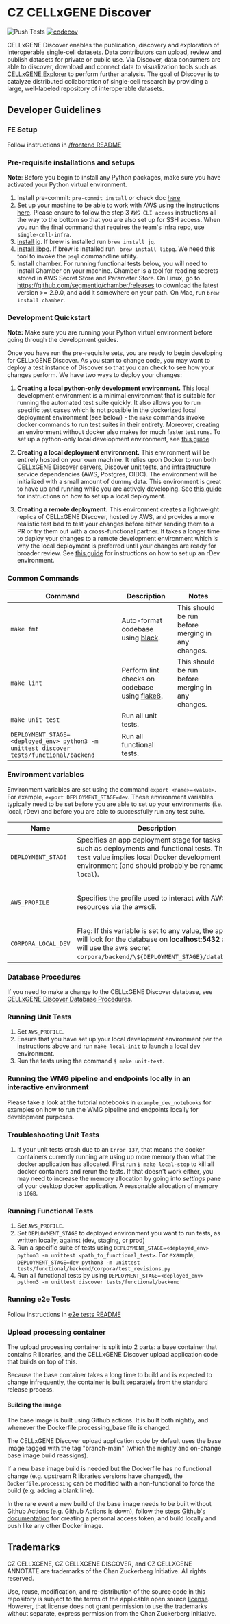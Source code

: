 # CZ CELLxGENE Discover

![Push Tests](https://github.com/chanzuckerberg/single-cell-data-portal/workflows/Push%20Tests/badge.svg)
[![codecov](https://codecov.io/gh/chanzuckerberg/single-cell-data-portal/branch/main/graph/badge.svg?token=iIXh8Rw0CH)](https://codecov.io/gh/chanzuckerberg/single-cell-data-portal)

CELLxGENE Discover enables the publication, discovery and exploration of interoperable single-cell datasets. Data contributors can upload, review and publish datasets for private or public use. Via Discover, data consumers are able to discover, download and connect data to visualization tools such as [CELLxGENE Explorer](https://github.com/chanzuckerberg/cellxgene-documentation/blob/main/README.md) to perform further analysis. The goal of Discover is to catalyze distributed collaboration of single-cell research by providing a large, well-labeled repository of interoperable datasets.

## Developer Guidelines

### FE Setup

Follow instructions in [/frontend README](./frontend/README.md)

### Pre-requisite installations and setups

**Note**: Before you begin to install any Python packages, make sure you have activated your Python virtual environment.

1. Install pre-commit: `pre-commit install` or check doc [here](https://pre-commit.com/)
1. Set up your machine to be able to work with AWS using the instructions [here](https://czi.atlassian.net/wiki/spaces/DC/pages/332892073/Getting+started+with+AWS). Please ensure to follow the step 3 `AWS CLI access` instructions all the way to the bottom so that you are also set up for SSH access. When you run the final command that requires the team's infra repo, use `single-cell-infra`.
1. [install jq](https://stedolan.github.io/jq/download/). If brew is installed run `brew install jq`.
1. [install libpq](https://www.timescale.com/blog/how-to-install-psql-on-mac-ubuntu-debian-windows/). If brew is installed run ` brew install libpq`. We need this
   tool to invoke the `psql` commandline utility.
1. Install chamber. For running functional tests below, you will need to install Chamber on your machine. Chamber is a tool for reading secrets stored in AWS Secret Store and Parameter Store. On Linux, go to https://github.com/segmentio/chamber/releases to download the latest version >= 2.9.0, and add it somewhere on your path. On Mac, run `brew install chamber`.

### Development Quickstart

**Note:** Make sure you are running your Python virtual environment before going through the development guides.

Once you have run the pre-requisite sets, you are ready to begin developing for CELLxGENE Discover. As you start to change code, you may want to deploy a test instance of Discover so that you can check to see how your changes perform. We have two ways to deploy your changes:

1. **Creating a local python-only development environment.** This local development environment is a minimal environment that is suitable for running the automated test suite quickly. It also allows you to run specific test cases which is not possible in the dockerized local deployment environment (see below) - the `make` commands invoke docker commands to run test suites in their entirety. Moreover, creating an environment without docker also makes for much faster test runs. To set up a python-only local development environment, see [this guide](DEV_ENV_WITHOUT_DOCKER.md)

1. **Creating a local deployment environment.** This environment will be entirely hosted on your own machine. It relies upon Docker to run both CELLxGENE Discover servers, Discover unit tests, and infrastructure service dependencies (AWS, Postgres, OIDC). The environment will be initialized with a small amount of dummy data. This environment is great to have up and running while you are actively developing. See [this guide](DEV_ENV.md) for instructions on how to set up a local deployment.

1. **Creating a remote deployment.** This environment creates a lightweight replica of CELLxGENE Discover, hosted by AWS, and provides a more realistic test bed to test your changes before either sending them to a PR or try them out with a cross-functional partner. It takes a longer time to deploy your changes to a remote development environment which is why the local deployment is preferred until your changes are ready for broader review. See [this guide](https://docs.google.com/document/d/1nynGcBS_TA55qlQo9WjINGkcMnE_xIBz7-inmop2bqo/edit#) for instructions on how to set up an rDev environment.

### Common Commands

| Command                                                                                 | Description                                                                          | Notes                                             |
| --------------------------------------------------------------------------------------- | ------------------------------------------------------------------------------------ | ------------------------------------------------- |
| `make fmt`                                                                              | Auto-format codebase using [black](https://pypi.org/project/black/).                 | This should be run before merging in any changes. |
| `make lint`                                                                             | Perform lint checks on codebase using [flake8](https://flake8.pycqa.org/en/latest/). | This should be run before merging in any changes. |
| `make unit-test`                                                                        | Run all unit tests.                                                                  |                                                   |
| `DEPLOYMENT_STAGE=<deployed_env> python3 -m unittest discover tests/functional/backend` | Run all functional tests.                                                            |                                                   |

### Environment variables

Environment variables are set using the command `export <name>=<value>`. For example, `export DEPLOYMENT_STAGE=dev`. These environment variables typically need to be set before you are able to set up your environments (i.e. local, rDev) and before you are able to successfully run any test suite.

| Name                | Description                                                                                                                                                                                   | Values                                |
| ------------------- | --------------------------------------------------------------------------------------------------------------------------------------------------------------------------------------------- | ------------------------------------- |
| `DEPLOYMENT_STAGE`  | Specifies an app deployment stage for tasks such as deployments and functional tests. The `test` value implies local Docker development environment (and should probably be renamed `local`). | `test`, `dev`, `staging`, `prod`      |
| `AWS_PROFILE`       | Specifies the profile used to interact with AWS resources via the awscli.                                                                                                                     | `single-cell-dev`, `single-cell-prod` |
| `CORPORA_LOCAL_DEV` | Flag: If this variable is set to any value, the app will look for the database on **localhost:5432** and will use the aws secret `corpora/backend/\${DEPLOYMENT_STAGE}/database`.             | Any                                   |

### Database Procedures

If you need to make a change to the CELLxGENE Discover database, see [CELLxGENE Discover Database Procedures](backend/database/README.md).

### Running Unit Tests

1. Set `AWS_PROFILE`.
1. Ensure that you have set up your local development environment per the instructions above and run `make local-init` to launch a local dev environment.
1. Run the tests using the command `$ make unit-test`.

### Running the WMG pipeline and endpoints locally in an interactive environment

Please take a look at the tutorial notebooks in `example_dev_notebooks` for examples on how to run the WMG pipeline and endpoints locally for development purposes.

### Troubleshooting Unit Tests

1. If your unit tests crash due to an `Error 137`, that means the docker containers currently running are using up more memory than what the docker application
   has allocated. First run `$ make local-stop` to kill all docker containers and rerun the tests. If that doesn't work either, you may need to increase the
   memory allocation by going into _settings_ pane of your desktop docker application. A reasonable allocation of memory is `16GB`.

### Running Functional Tests

1. Set `AWS_PROFILE`.
2. Set `DEPLOYMENT_STAGE` to deployed environment you want to run tests, as written locally, against (dev, staging, or prod)
3. Run a specific suite of tests using `DEPLOYMENT_STAGE=<deployed_env> python3 -m unittest <path_to_functional_test>`. For example, `DEPLOYMENT_STAGE=dev python3 -m unittest tests/functional/backend/corpora/test_revisions.py`
4. Run all functional tests by using `DEPLOYMENT_STAGE=<deployed_env> python3 -m unittest discover tests/functional/backend`

### Running e2e Tests

Follow instructions in [e2e tests README](frontend/tests/README.md)

### Upload processing container

The upload processing container is split into 2 parts: a base container that contains R libraries, and the CELLxGENE Discover upload application code that builds on top of this.

Because the base container takes a long time to build and is expected to change infrequently, the container is built separately from the standard release process.

#### Building the image

The base image is built using Github actions. It is built both nightly, and whenever the Dockerfile.processing_base file is changed.

The CELLxGENE Discover upload application code by default uses the base image tagged with the tag "branch-main" (which the nightly and on-change base image build reassigns).

If a new base image build is needed but the Dockerfile has no functional change (e.g. upstream R libraries versions have changed), the `Dockerfile.processing` can be modified with a non-functional to force the build (e.g. adding a blank line).

In the rare event a new build of the base image needs to be built without Github Actions (e.g. Github Actions is down), follow the steps [Github's documentation](https://docs.github.com/en/packages/guides/pushing-and-pulling-docker-images) for creating a personal access token, and build locally and push like any other Docker image.

## Trademarks

CZ CELLXGENE, CZ CELLXGENE DISCOVER, and CZ CELLXGENE ANNOTATE are trademarks of the Chan Zuckerberg Initiative. All rights reserved.

Use, reuse, modification, and re-distribution of the source code in this repository is subject to the terms of the applicable open source [license](LICENSE). However, that license does not grant permission to use the trademarks without separate, express permission from the Chan Zuckerberg Initiative.
